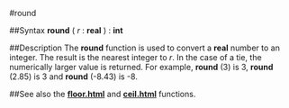 
#round

##Syntax
**round** ( _r_ : **real** ) : **int**


##Description
The **round** function is used to convert a **real** number to an integer. The result is the nearest integer to _r_. In the case of a tie, the numerically larger value is returned. For example, **round** (3) is 3, **round** (2.85) is 3 and **round** (-8.43) is -8.


##See also
the **[floor.html](floor)** and **[ceil.html](ceil)** functions.

